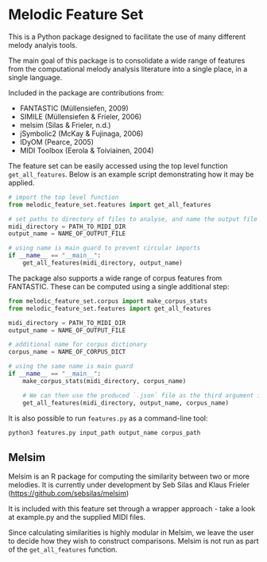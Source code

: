 # Melodic Feature Set

This is a Python package designed to facilitate the use of many different melody analyis tools. 

The main goal of this package is to consolidate a wide range of features from the computational melody analysis literature
into a single place, in a single language.

Included in the package are contributions from:
- FANTASTIC (Müllensiefen, 2009)
- SIMILE (Müllensiefen & Frieler, 2006)
- melsim (Silas & Frieler, n.d.)
- jSymbolic2 (McKay & Fujinaga, 2006)
- IDyOM (Pearce, 2005)
- MIDI Toolbox (Eerola & Toiviainen, 2004)

The feature set can be easily accessed using the top level function `get_all_features`. 
Below is an example script demonstrating how it may be applied.

```py
# import the top level function
from melodic_feature_set.features import get_all_features

# set paths to directory of files to analyse, and name the output file
midi_directory = PATH_TO_MIDI_DIR
output_name = NAME_OF_OUTPUT_FILE

# using name is main guard to prevent circular imports
if __name__ == "__main__":
    get_all_features(midi_directory, output_name)
```

The package also supports a wide range of corpus features from FANTASTIC. These can be computed using a single additional step:

```py
from melodic_feature_set.corpus import make_corpus_stats
from melodic_feature_set.features import get_all_features

midi_directory = PATH_TO_MIDI_DIR
output_name = NAME_OF_OUTPUT_FILE

# additional name for corpus dictionary
corpus_name = NAME_OF_CORPUS_DICT

# using the same name is main guard
if __name__ == "__main__":
    make_corpus_stats(midi_directory, corpus_name)

    # We can then use the produced `.json` file as the third argument in our `get_all_features` function
    get_all_features(midi_directory, output_name, corpus_name)
```

It is also possible to run `features.py` as a command-line tool:
```sh
python3 features.py input_path output_name corpus_path
```

## Melsim

Melsim is an R package for computing the similarity between two or more melodies. It is currently under development by Seb Silas and Klaus Frieler (https://github.com/sebsilas/melsim)

It is included with this feature set through a wrapper approach - take a look at example.py and the supplied MIDI files.

Since calculating similarities is highly modular in Melsim, we leave the user to decide how they wish to construct comparisons. Melsim is not run as part of the `get_all_features` function.